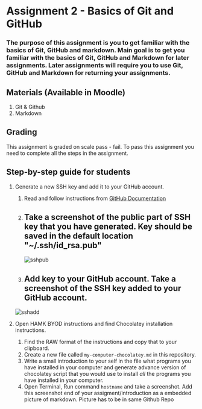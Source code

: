 # Assignment 2 - Basics of Git and GitHub

### The purpose of this assignment is you to get familiar with the basics of Git, GitHub and markdown.  Main goal is to get you familiar with the basics of Git, GitHub and Markdown for later assignments. Later assignments will require you to use Git, GitHub and Markdown for returning your assignments.

## Materials (Available in Moodle)
1.	Git & Github
2.  Markdown

## Grading
This assignment is graded on scale pass - fail. To pass this assignment you need to complete all the steps in the assignment.

## Step-by-step guide for students


1.	Generate a new SSH key and add it to your GitHub account.
    1.	Read and follow instructions from [GitHub Documentation](https://docs.github.com/en/github/authenticating-to-github/connecting-to-github-with-ssh)

    2. ## Take a screenshot of the public part of SSH key that you have generated. Key should be saved in the default location "~/.ssh/id_rsa.pub"
       ![sshpub](https://github.com/user-attachments/assets/5cee48e0-d903-402b-b866-ec7608b1ba21)

    
    3. ## Add key to your GitHub account. Take a screenshot of the SSH key added to your GitHub account.
      ![sshadd](https://github.com/user-attachments/assets/a1befc6c-bff5-41f8-a414-8ef690aefa3b)


2. Open HAMK BYOD instructions and find Chocolatey installation instructions. 

    1. Find the RAW format of the instructions and copy that to your clipboard.
    2. Create a new file called `my-computer-chocolatey.md` in this repository.
    3. Write a small introduction to your self in the file what programs you have installed in your computer and generate advance version of chocolatey script that you would use to install *all* the programs you have installed in your computer.
    4. Open Terminal, Run command `hostname` and take a screenshot. Add this screenshot end of your assigment/introduction as a embedded picture of markdown. Picture has to be in same Github Repo
   


    
